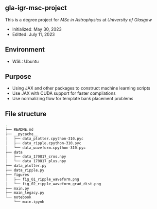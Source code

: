 ## gla-igr-msc-project
This is a degree project for *MSc in Astrophysics* at *University of Glasgow*
- Initialized: May 30, 2023
- Editted: July 11, 2023

## Environment
- WSL: Ubuntu

## Purpose
- Using JAX and other packages to construct machine learning scripts
- Use JAX with CUDA support for faster compilations
- Use normalizing flow for template bank placement problems

## File structure
```bash
.
├── README.md
├── __pycache__
│   ├── data_plotter.cpython-310.pyc
│   ├── data_ripple.cpython-310.pyc
│   └── data_waveform.cpython-310.pyc
├── data
│   ├── data_170817_cros.npy
│   └── data_170817_plus.npy
├── data_plotter.py
├── data_ripple.py
├── figures
│   ├── fig_01_ripple_waveform.png
│   └── fig_02_ripple_waveform_grad_dist.png
├── main.py
├── main_legacy.py
└── notebook
    └── main.ipynb
```
